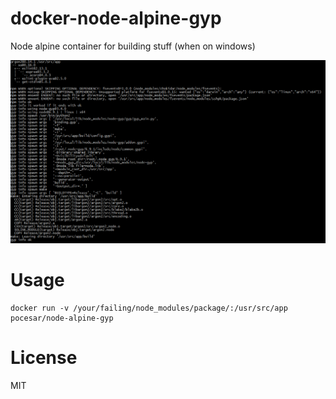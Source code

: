 # docker-node-alpine-gyp

Node alpine container for building stuff (when on windows)

![console](https://github.com/pocesar/docker-node-alpine-gyp/blob/master/argon2.png)

# Usage

```
docker run -v /your/failing/node_modules/package/:/usr/src/app pocesar/node-alpine-gyp 
```

# License

MIT
